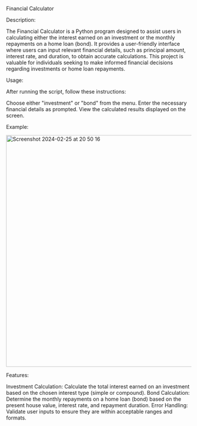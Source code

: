 Financial Calculator

Description:

The Financial Calculator is a Python program designed to assist users in calculating either the interest earned on an investment or the monthly repayments on a home loan (bond). It provides a user-friendly interface where users can input relevant financial details, such as principal amount, interest rate, and duration, to obtain accurate calculations. This project is valuable for individuals seeking to make informed financial decisions regarding investments or home loan repayments.


Usage:

After running the script, follow these instructions:

Choose either "investment" or "bond" from the menu.
Enter the necessary financial details as prompted.
View the calculated results displayed on the screen.

Example:

<img width="630" alt="Screenshot 2024-02-25 at 20 50 16" src="https://github.com/rh0da22/finalCapstone/assets/115512194/4b04e0a6-c5f2-46b8-b77c-333d6b10ba02">

Features:

Investment Calculation: Calculate the total interest earned on an investment based on the chosen interest type (simple or compound).
Bond Calculation: Determine the monthly repayments on a home loan (bond) based on the present house value, interest rate, and repayment duration.
Error Handling: Validate user inputs to ensure they are within acceptable ranges and formats.

